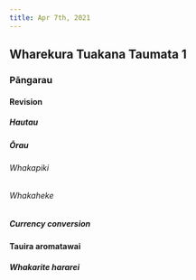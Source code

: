 ```yaml
---
title: Apr 7th, 2021
---
```


## Wharekura Tuakana Taumata 1
### Pāngarau
#### Revision
##### Hautau
##### Ōrau
###### Whakapiki
###### Whakaheke
##### Currency conversion
#### Tauira aromatawai
##### Whakarite hararei
